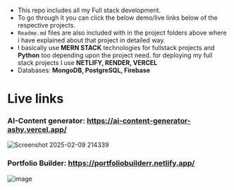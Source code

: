 - This repo includes all my Full stack development.
- To go through it you can click the below demo/live links below of the respective projects.
- `Readme.md` files are also included with in the project folders above where i have explained about that project in detailed way.
- I basically use **MERN STACK** technologies for fullstack projects and **Python** too depending upon the project need. for deploying my full stack projects I use **NETLIFY, RENDER, VERCEL**
- Databases: **MongoDB, PostgreSQL, Firebase**

# **Live links**
### AI-Content generator: https://ai-content-generator-ashy.vercel.app/ ###
![Screenshot 2025-02-09 214339](https://github.com/user-attachments/assets/efd55dfc-3e29-424f-8a2d-ab8e4a0c1d83)

### Portfolio Builder: https://portfoliobuilderr.netlify.app/ ###
![image](https://github.com/user-attachments/assets/4d653ea0-2d26-4a01-9124-f9f401e09119)

